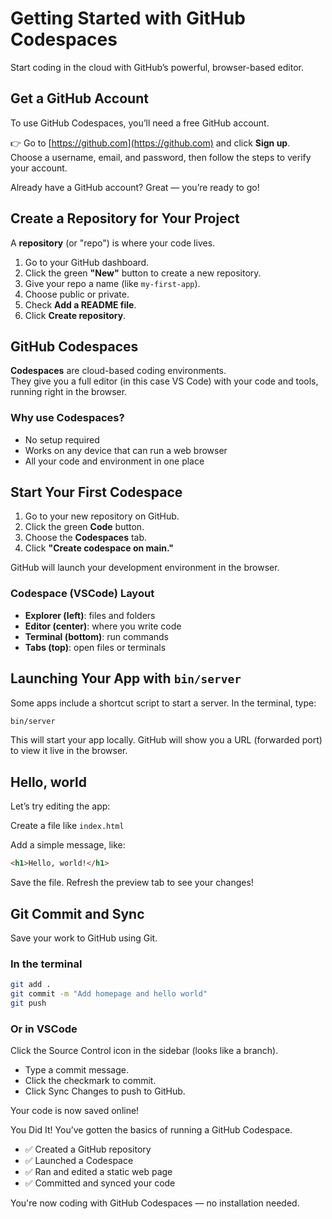 # Getting Started with GitHub Codespaces

Start coding in the cloud with GitHub’s powerful, browser-based editor.

<!-- TODO: link to github lesson -->
## Get a GitHub Account

To use GitHub Codespaces, you’ll need a free GitHub account.

👉 Go to [https://github.com](https://github.com) and click **Sign up**.  
Choose a username, email, and password, then follow the steps to verify your account.

Already have a GitHub account? Great — you’re ready to go!

## Create a Repository for Your Project

A **repository** (or "repo") is where your code lives.

<!-- TODO: add link to codespace template -->
1. Go to your GitHub dashboard.
2. Click the green **"New"** button to create a new repository.
3. Give your repo a name (like `my-first-app`).
4. Choose public or private.
5. Check **Add a README file**. <!-- TODO: explain why README is important-->
6. Click **Create repository**.

## GitHub Codespaces

**Codespaces** are cloud-based coding environments.  
They give you a full editor (in this case VS Code) with your code and tools, running right in the browser.

### Why use Codespaces?

- No setup required
- Works on any device that can run a web browser
- All your code and environment in one place

## Start Your First Codespace

<!-- TODO: add screenshot -->
1. Go to your new repository on GitHub.  
2. Click the green **Code** button.  
3. Choose the **Codespaces** tab.  
4. Click **"Create codespace on main."**

GitHub will launch your development environment in the browser.

### Codespace (VSCode) Layout

<!-- TODO: add screenshot -->
- **Explorer (left)**: files and folders  
- **Editor (center)**: where you write code  
- **Terminal (bottom)**: run commands  
- **Tabs (top)**: open files or terminals  

<!-- TODO: add shortcuts -->

<!-- TODO: launch your app with python script -->

## Launching Your App with `bin/server`

<!-- TODO:
  have users write their own bin/server bash script
  show there is nothing fancy, just a script in the folder
-->
Some apps include a shortcut script to start a server. In the terminal, type:

```bash
bin/server
```

<!-- TODO: add screenshots to ports -->
This will start your app locally. GitHub will show you a URL (forwarded port) to view it live in the browser.

## Hello, world

Let’s try editing the app:

<!-- TODO: explain how index.html is a special file -->
Create a file like `index.html`

Add a simple message, like:

```html
<h1>Hello, world!</h1>
```

Save the file. Refresh the preview tab to see your changes!

<!-- TODO: Adding multiple files, paths -->

## Git Commit and Sync

Save your work to GitHub using Git.

### In the terminal

```bash
git add .
git commit -m "Add homepage and hello world"
git push
```

### Or in VSCode

<!-- TODO: add screenshot -->
Click the Source Control icon in the sidebar (looks like a branch).

- Type a commit message.
- Click the checkmark to commit.
- Click Sync Changes to push to GitHub.

<!-- TODO: explain how saving in codespace is not sufficient. consider them disposable. -->
Your code is now saved online!

You Did It! You’ve gotten the basics of running a GitHub Codespace.

- ✅ Created a GitHub repository
- ✅ Launched a Codespace
- ✅ Ran and edited a static web page
- ✅ Committed and synced your code

You're now coding with GitHub Codespaces — no installation needed.
